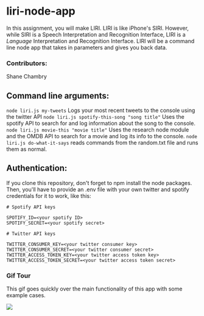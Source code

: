 # liri-node-app
In this assignment, you will make LIRI. LIRI is like iPhone's SIRI. However, while SIRI is a Speech Interpretation and Recognition Interface, LIRI is a _Language_ Interpretation and Recognition Interface. LIRI will be a command line node app that takes in parameters and gives you back data.

### Contributors:  
Shane Chambry

## Command line arguments:  
```node liri.js my-tweets```
    Logs your most recent tweets to the console using the twitter API
```node liri.js spotify-this-song "song title"```
    Uses the spotify API to search for and log information about the song to the console.
```node liri.js movie-this "movie title"```
    Uses the research node module and the OMDB API to search for a movie and log its info to the console.
```node liri.js do-what-it-says```
    reads commands from the random.txt file and runs them as normal.


## Authentication:
If you clone this repository, don't forget to npm install the node packages. Then, you'll have to provide an .env file with your own twitter and spotify credentials for it to work, like this:


```
# Spotify API keys

SPOTIFY_ID=<your spotify ID>
SPOTIFY_SECRET=<your spotify secret>

# Twitter API keys

TWITTER_CONSUMER_KEY=<your twitter consumer key>
TWITTER_CONSUMER_SECRET=<your twitter consumer secret>
TWITTER_ACCESS_TOKEN_KEY=<your twitter access token key>
TWITTER_ACCESS_TOKEN_SECRET=<your twitter access token secret>
```

### Gif Tour
This gif goes quickly over the main functionality of this app with some example cases.

<img src="https://i.imgur.com/WoTdvX9.gif"/>
